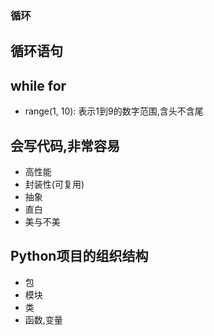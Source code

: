 ### 循环

## 循环语句

## while for
 * range(1, 10): 表示1到9的数字范围,含头不含尾
## 会写代码,非常容易
 * 高性能
 * 封装性(可复用)
 * 抽象
 * 直白
 * 美与不美
 
## Python项目的组织结构
 * 包
 * 模块
 * 类 
 * 函数,变量
